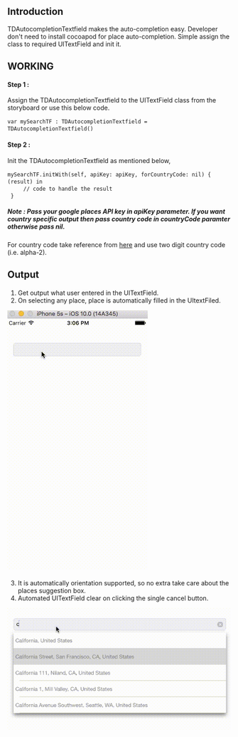 ## Introduction

TDAutocompletionTextfield makes the auto-completion easy. Developer don't need to install cocoapod for place auto-completion. Simple assign the class to required UITextField and init it.

## WORKING

#### Step 1 :

Assign the TDAutocompletionTextfield to the UITextField class from the storyboard or use this below code.
```
var mySearchTF : TDAutocompletionTextfield = TDAutocompletionTextfield()
```

#### Step 2 :

Init the TDAutocompletionTextfield as mentioned below,

```
mySearchTF.initWith(self, apiKey: apiKey, forCountryCode: nil) { (result) in
     // code to handle the result
 }
```
##### Note : Pass your google places API key in apiKey parameter. If you want country specific output then pass country code in countryCode paramter otherwise pass nil. 

For country code take reference from [here](https://github.com/lukes/ISO-3166-Countries-with-Regional-Codes/blob/master/all/all.csv) and use two digit country code (i.e. alpha-2).

## Output

####  

1. Get output what user entered in the UITextField.
2. On selecting any place, place is automatically filled in the UItextFiled.

![Alt text](https://github.com/thedahiyaboy/TDAutocompletionTextfield/blob/master/TDAutocompletePlace/record1.gif "Optional title")

#### 

3. It is automatically orientation supported, so no extra take care about the places suggestion box.
4. Automated UITextField clear on clicking the single cancel button.

![Alt text](https://github.com/thedahiyaboy/TDAutocompletionTextfield/blob/master/TDAutocompletePlace/record2.gif "Optional title")
